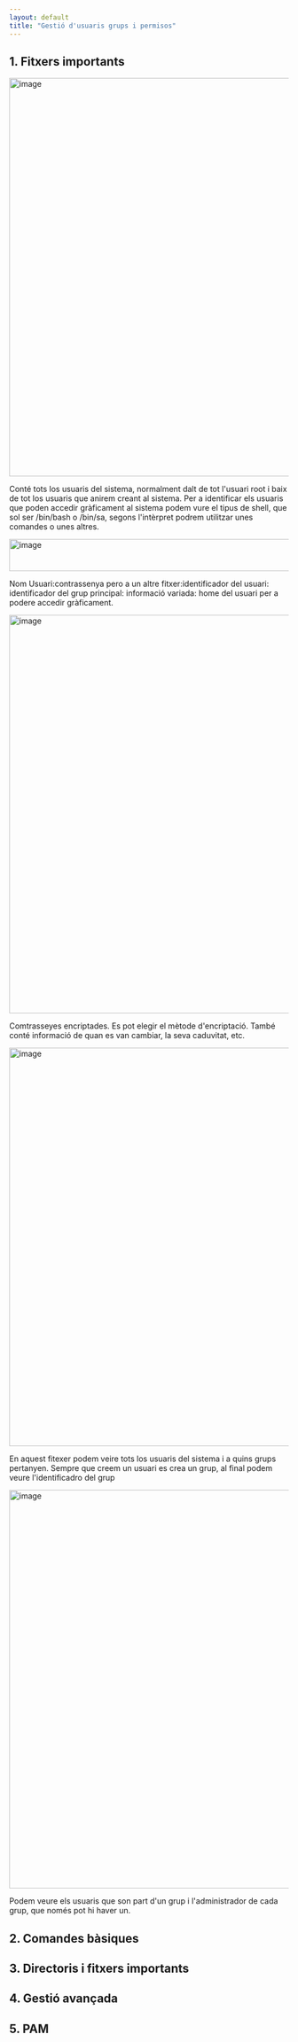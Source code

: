 ```yaml
---
layout: default
title: "Gestió d'usuaris grups i permisos"
---
```


## 1. Fitxers importants

<img width="1206" height="719" alt="image" src="https://github.com/user-attachments/assets/a013fca0-9fd1-4e8e-a287-a935474fb85a" />

Conté tots los usuaris del sistema, normalment dalt de tot l'usuari root i baix de tot los usuaris que anirem creant al sistema. Per a identificar els usuaris que poden accedir gràficament al sistema podem vure el tipus de shell, que sol ser /bin/bash o /bin/sa, segons l'intèrpret podrem utilitzar unes comandes o unes altres.

<img width="584" height="58" alt="image" src="https://github.com/user-attachments/assets/21ac0c33-df8b-4e77-87d6-b620dd991dff" />

Nom Usuari:contrassenya pero a un altre fitxer:identificador del usuari: identificador del grup principal: informació variada: home del usuari per a podere accedir gràficament.

<img width="1206" height="719" alt="image" src="https://github.com/user-attachments/assets/cf0c8a24-0abe-4f24-b675-b59bf3c2df58" />

Comtrasseyes encriptades. Es pot elegir el mètode d'encriptació. També conté informació de quan es van cambiar, la seva caduvitat, etc.

<img width="1206" height="719" alt="image" src="https://github.com/user-attachments/assets/d3985080-c93e-4bf8-9ef6-ecb8d0bea73e" />

En aquest fitexer podem veire tots los usuaris del sistema i a quins grups pertanyen. Sempre que creem un usuari es crea un grup, al final podem veure l'identificadro del grup

<img width="1206" height="719" alt="image" src="https://github.com/user-attachments/assets/8db89da3-48f4-4fc0-9fde-2fd77f52c7ac" />

Podem veure els usuaris que son part d'un grup i l'administrador de cada grup, que només pot hi haver un.

## 2. Comandes bàsiques


## 3. Directoris i fitxers importants


## 4. Gestió avançada


## 5. PAM
